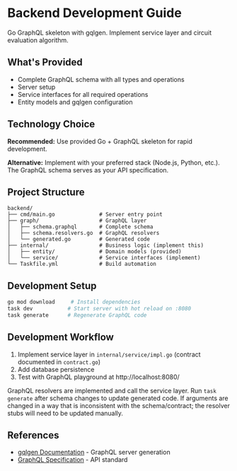 # Backend Development Guide

Go GraphQL skeleton with gqlgen. Implement service layer and circuit evaluation algorithm.

## What's Provided

- Complete GraphQL schema with all types and operations
- Server setup
- Service interfaces for all required operations
- Entity models and gqlgen configuration

## Technology Choice

**Recommended:** Use provided Go + GraphQL skeleton for rapid development.

**Alternative:** Implement with your preferred stack (Node.js, Python, etc.). The GraphQL schema serves as your API specification.

## Project Structure

```
backend/
├── cmd/main.go              # Server entry point
├── graph/                   # GraphQL layer
│   ├── schema.graphql       # Complete schema
│   ├── schema.resolvers.go  # GraphQL resolvers
│   └── generated.go         # Generated code
├── internal/                # Business logic (implement this)
│   ├── entity/              # Domain models (provided)
│   └── service/             # Service interfaces (implement)
└── Taskfile.yml             # Build automation
```

## Development Setup

```bash
go mod download     # Install dependencies
task dev           # Start server with hot reload on :8080
task generate      # Regenerate GraphQL code
```

## Development Workflow

1. Implement service layer in `internal/service/impl.go` (contract documented in `contract.go`)
2. Add database persistence
3. Test with GraphQL playground at http://localhost:8080/

GraphQL resolvers are implemented and call the service layer. Run `task generate` after schema changes to update generated code. If arguments are changed in a way that is inconsistent with the schema/contract; the resolver stubs will need to be updated manually.

## References

- [gqlgen Documentation](https://gqlgen.com/) - GraphQL server generation
- [GraphQL Specification](https://spec.graphql.org/) - API standard
